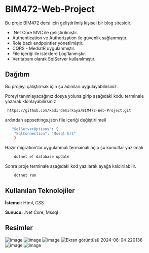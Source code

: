 
# BIM472-Web-Project

Bu proje BIM472 dersi için geliştirilmiş kişisel bir blog sitesidir.

- .Net Core MVC ile geliştirilmiştir.
- Authentication ve Authorization ile güvenlik sağlanmıştır.
- Role bazlı endpointler yönetilmiştir.
- CQRS - MediatR uygulanmıştır.
- File içeriği ile isteklere Log'lanmıştır.
- Veritabanı olarak SqlServer kullanılmıştır.

## Dağıtım

Bu projeyi çalıştırmak için şu adımları uygulayabilirsiniz.

Poreyi tanımlayacağınız dosya yoluna girip aşağıdaki kodu terminale yazarak klonlayabilirsiniz
```bash
 https://github.com/kadirdemirkaya/BIM472-Web-Project.git
```

ardından appsettings.json file içeriği değiştirilmeli
```bash
   "SqlServerOptions": {
    "SqlConnection": "Mssql Url"
    }
```
Hazır migration'lar uygulanmalı termainali açıp şu komutlar yazılmalı
```bash
    dotnet ef database update
```
Sonra proje terminale aşağıdaki kod yazılarak ayağa kaldırılabilir.
```bash
    dotnet run
```

  
## Kullanılan Teknolojiler

**İstemci:** Html, CSS 

**Sunucu:** .Net Core, Mssql

  
## Resimler
![image](https://github.com/kadirdemirkaya/BIM472-Web-Project/assets/126807887/fc9f8f77-212a-46e6-9376-e017aec04d6c)
![image](https://github.com/kadirdemirkaya/BIM472-Web-Project/assets/126807887/1b8a3f86-3d47-4a64-9596-f85e68bc17d9)
![image](https://github.com/kadirdemirkaya/BIM472-Web-Project/assets/126807887/482172d2-6e04-48be-8e4a-f2f58bd941a6)
![Ekran görüntüsü 2024-06-04 220136](https://github.com/kadirdemirkaya/BIM472-Web-Project/assets/126807887/14b64ef0-675f-4efd-8938-8343996fc4a8)
![image](https://github.com/kadirdemirkaya/BIM472-Web-Project/assets/126807887/936f6d5c-3d25-4002-899f-56d6337d8cd9)
![image](https://github.com/kadirdemirkaya/BIM472-Web-Project/assets/126807887/0abcba57-1eee-494a-8260-7c9d5b7b7332)

